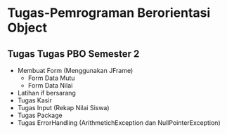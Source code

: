 # Tugas-Pemrograman Berorientasi Object
## Tugas Tugas PBO Semester 2
- Membuat Form (Menggunakan JFrame)
  * Form Data Mutu
  * Form Data Nilai
- Latihan if bersarang
- Tugas Kasir
- Tugas Input (Rekap Nilai Siswa)
- Tugas Package
- Tugas ErrorHandling (ArithmetichException dan NullPointerException)



